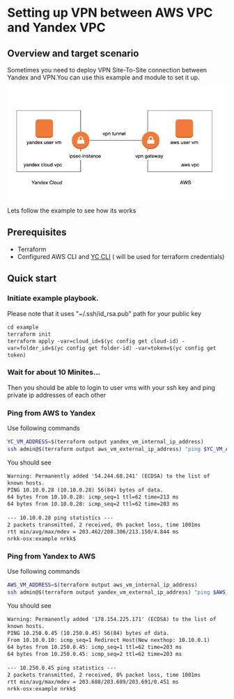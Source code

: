 # Setting up VPN between AWS VPC  and Yandex VPC

## Overview and target scenario 
Sometimes you need to deploy VPN Site-To-Site connection between Yandex and VPN.You can use this example and module to set  it up.


![Replication Diagram](Diagram.png "Replication Diagram")


Lets follow the example to see how its works

## Prerequisites

- Terraform 
- Configured AWS CLI and [YC CLI](https://cloud.yandex.com/docs/cli/quickstart)  ( will be used for terraform credentials)



## Quick start




### Initiate example playbook.  

Please note that it uses "~/.ssh/id_rsa.pub" path for your public key

```
cd example
terraform init
terraform apply -var=cloud_id=$(yc config get cloud-id) -var=folder_id=$(yc config get folder-id) -var=token=$(yc config get token) 
```

### Wait for about 10 Minites...

Then you should be able to login to user vms with your ssh key  and ping private ip addresses of each other


### Ping from AWS to Yandex

Use following commands 

```bash
YC_VM_ADDRESS=$(terraform output yandex_vm_internal_ip_address)
ssh admin@$(terraform output aws_vm_external_ip_address) "ping $YC_VM_ADDRESS -c 2"
```
You should see
```
Warning: Permanently added '54.244.68.241' (ECDSA) to the list of known hosts.
PING 10.10.0.28 (10.10.0.28) 56(84) bytes of data.
64 bytes from 10.10.0.28: icmp_seq=1 ttl=62 time=213 ms
64 bytes from 10.10.0.28: icmp_seq=2 ttl=62 time=203 ms

--- 10.10.0.28 ping statistics ---
2 packets transmitted, 2 received, 0% packet loss, time 1001ms
rtt min/avg/max/mdev = 203.462/208.306/213.150/4.844 ms
nrkk-osx:example nrkk$ 
```

### Ping from Yandex to AWS

Use following commands 

```bash
AWS_VM_ADDRESS=$(terraform output aws_vm_internal_ip_address)
ssh admin@$(terraform output yandex_vm_external_ip_address) "ping $AWS_VM_ADDRESS -c 2"
```
You should see
```
Warning: Permanently added '178.154.225.171' (ECDSA) to the list of known hosts.
PING 10.250.0.45 (10.250.0.45) 56(84) bytes of data.
From 10.10.0.10: icmp_seq=1 Redirect Host(New nexthop: 10.10.0.1)
64 bytes from 10.250.0.45: icmp_seq=1 ttl=62 time=203 ms
64 bytes from 10.250.0.45: icmp_seq=2 ttl=62 time=203 ms

--- 10.250.0.45 ping statistics ---
2 packets transmitted, 2 received, 0% packet loss, time 1001ms
rtt min/avg/max/mdev = 203.688/203.689/203.691/0.451 ms
nrkk-osx:example nrkk$ 